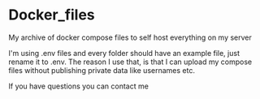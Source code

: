 # Docker_files

My archive of docker compose files to self host everything on my server

I'm using .env files and every folder should have an example file, just rename it to .env.
The reason I use that, is that I can upload my compose files without publishing private data like usernames etc.

If you have questions you can contact me
